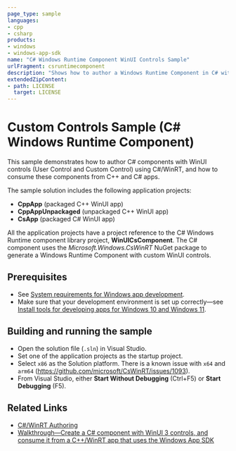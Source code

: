 ```yaml
---
page_type: sample
languages:
- cpp
- csharp
products:
- windows
- windows-app-sdk
name: "C# Windows Runtime Component WinUI Controls Sample"
urlFragment: csruntimecomponent
description: "Shows how to author a Windows Runtime Component in C# with WinUI controls and how to consume it from C++ and C#."
extendedZipContent:
- path: LICENSE
  target: LICENSE
---
```

# Custom Controls Sample (C# Windows Runtime Component)

This sample demonstrates how to author C# components with WinUI controls (User Control and Custom Control) using C#/WinRT, and how to consume these components from C++ and C# apps.

The sample solution includes the following application projects: 

- **CppApp** (packaged C++ WinUI app)
- **CppAppUnpackaged** (unpackaged C++ WinUI app)
- **CsApp** (packaged C# WinUI app)

All the application projects have a project reference to the C# Windows Runtime component library project, **WinUICsComponent**. The C# component uses the *Microsoft.Windows.CsWinRT* NuGet package to generate a Windows Runtime Component with custom WinUI controls.

## Prerequisites

* See [System requirements for Windows app development](https://docs.microsoft.com/windows/apps/windows-app-sdk/system-requirements).
* Make sure that your development environment is set up correctly&mdash;see [Install tools for developing apps for Windows 10 and Windows 11](https://docs.microsoft.com/windows/apps/windows-app-sdk/set-up-your-development-environment).

## Building and running the sample

* Open the solution file (`.sln`) in Visual Studio.
* Set one of the application projects as the startup project.
* Select `x86` as the Solution platform. There is a known issue with `x64` and `arm64` (https://github.com/microsoft/CsWinRT/issues/1093).
* From Visual Studio, either **Start Without Debugging** (Ctrl+F5) or **Start Debugging** (F5).

## Related Links

- [C#/WinRT Authoring](https://github.com/microsoft/CsWinRT/blob/master/docs/authoring.md)
- [Walkthrough—Create a C# component with WinUI 3 controls, and consume it from a C++/WinRT app that uses the Windows App SDK](https://docs.microsoft.com/windows/apps/develop/platform/csharp-winrt/create-winrt-component-winui-cswinrt)

